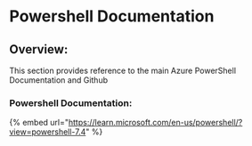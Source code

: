 # Powershell Documentation

## Overview: <a href="#overview" id="overview"></a>

This section provides reference to the main Azure PowerShell Documentation and Github

### Powershell Documentation: <a href="#powershell-documentation" id="powershell-documentation"></a>

{% embed url="https://learn.microsoft.com/en-us/powershell/?view=powershell-7.4" %}
